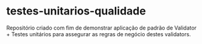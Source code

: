 # testes-unitarios-qualidade

Repositório criado com fim de demonstrar aplicação de padrão de Validator + Testes unitários para assegurar 
as regras de negócio destes validators.
